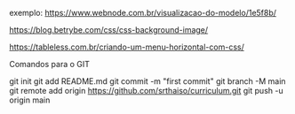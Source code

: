 exemplo:
https://www.webnode.com.br/visualizacao-do-modelo/1e5f8b/

https://blog.betrybe.com/css/css-background-image/

https://tableless.com.br/criando-um-menu-horizontal-com-css/

Comandos para o GIT

git init
git add README.md
git commit -m "first commit"
git branch -M main
git remote add origin https://github.com/srthaiso/curriculum.git
git push -u origin main
